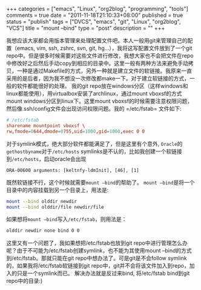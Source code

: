 +++
categories = ["emacs", "Linux", "org2blog", "programming", "tools"]
comments = true
date = "2011-11-18T21:10:33+08:00"
published = true
status = "publish"
tags = ["DVCS", "emacs", "git", "Linux", "org2blog", "VCS"]
title = "mount –bind"
type = "post"
description = ""
+++


我想应该大家都会用版本管理来处理配置文件吧。本人一般用git来管理自己的配置（emacs, vim, ssh, zshrc, svn, git, hg…），我将这写配置文件放到了一个git repo中。但是很多时候需要对这些文件进行修改，我想大家也不会把文件在repo中修改好之后然后手动copy到相应的目录中。这里一般有两种方法来避免手动拷贝，一种是通过Makefile的方式，另外一种就是建立文件的软链接。我原来一直采用的是后者，因为我不想没一次修改都make一下。对于建立软链接的方式，一般的软件都能很好的处理。   我的git repo放在windows分区（这样windows和linux都能使用），用virtualbox安装了archlinux，通过mount vboxsf的方式mount windows分区到linux下。这里mount vboxsf的时候需要注意权限问题，然后像.ssh/config文件会出现访问权限问题。我的 =/etc/fstab= 文件如下: 

```conf
# /etc/fstab
sharename mountpoint vboxsf \
rw,fmode=0644,dmode=0755,uid=1000,gid=1000,exec 0 0
```

对于symlink模式，绝大部分软件都能满足了，但是这里有个意外, `Oracle`的`gethostbyname`对于`/etc/hosts` symlinks是不认的，比如我创建一个软链接到`/etc/hosts`，启动oracle会出现
```
ORA-00600 arguments: [keltnfy-ldmInit], [46], [1]
```

既然软链接不行，这个时候就需要`mount –bind`的帮助了。   `mount –bind`是将一个目录中的内容挂载到另一个目录上，用法是:

```sh
mount --bind olddir newdir
mount --bind olddir/file newdir/file
```

如果想将`mount –bind`写入`/etc/fstab`，则用法是：

```sh
olddir newdir none bind 0 0
```

这里又有一个问题了，我如果想把/etc/fstab也放到git repo中进行管理怎么办呢？由于不可能为/etc/fstab创建symlink，也不能为其使用mount –bind的方式到/etc/fstab。那就只能在git repo中想办法了。可是git是不会follow symlink的，如果我将/etc/fstab软链接到git repo中，git并不会将该文件加入到repo，加入的只是一个symlink而已。   解决办法就是反过来bind, 将/etc/fstab bind到git repo中的目录:) 
<!--more-->